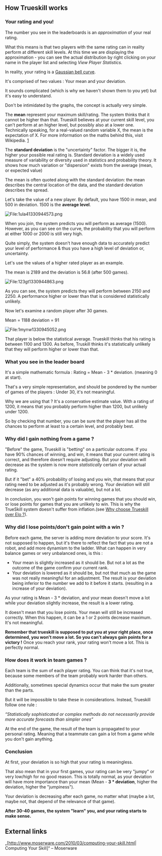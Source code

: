 ## How Trueskill works

### Your rating and you!

The number you see in the leaderboards is an *approximation* of your
real rating.

What this means is that two players with the same rating can in reality
perform at different skill levels. At this time we are displaying the
approximation - you can see the actual distribution by right clicking on
your name in the player list and selecting *View Player Statistics.*

In reality, your rating is a [Gaussian bell
curve](http://en.wikipedia.org/wiki/Normal_distribution).

It's comprised of two values : Your mean and your deviation.

It sounds complicated (which is why we haven't shown them to you yet)
but it's easy to understand.

Don't be intimidated by the graphs, the concept is actually very simple.

The **mean** represent your maximum skill/rating. The system thinks that
it cannot be higher than that. Trueskill believes at your current skill
level, you can't perform at an higher level, but possibly also at a
lower one. Technically speaking, for a real-valued random variable X,
the mean is the expectation of X. For more information on the maths
behind this, visit Wikipedia. [1](http://en.wikipedia.org/wiki/Mean)

The **standard deviation** is the "uncertainty" factor. The bigger it
is, the higher your possible real rating is. Standard deviation is a
widely used measure of variability or diversity used in statistics and
probability theory. It shows how much variation or "dispersion" exists
from the average (mean, or expected value)

The mean is often quoted along with the standard deviation: the mean
describes the central location of the data, and the standard deviation
describes the spread.

Let's take the value of a new player. By default, you have 1500 in mean,
and 500 in deviation. 1500 is the **average level**.

![<File:1ula41330944573.png>](1ula41330944573.png "File:1ula41330944573.png")

When you join, the system predicts you will perform as average (1500).
However, as you can see on the curve, the probability that you will
perform at either 1000 or 2000 is still very high.

Quite simply, the system doesn't have enough data to accurately predict
your level of performance & thus you have a high level of deviation or,
uncertainty.

Let's use the values of a higher rated player as an example.

The mean is 2189 and the deviation is 56.8 (after 500 games).

![<File:123gt1330944863.png>](123gt1330944863.png "File:123gt1330944863.png")

As you can see, the system predicts they will perform between 2150 and
2250. A performance higher or lower than that is considered
statistically unlikely.

Now let's examine a random player after 30 games.

Mean = 1188 deviation = 91

![<File:1mynw1330945052.png>](1mynw1330945052.png "File:1mynw1330945052.png")

That player is below the statistical average. Trueskill thinks that his
rating is between 1100 and 1300. As before, Truskill thinks it's
statistically unlikely that they will perform higher or lower than that.

### What you see in the leader board

It's a simple mathematic formula : Rating = Mean - 3 \* deviation.
(meaning 0 at start).

That's a very simple representation, and should be pondered by the
number of games of the players : Under 30, it's not meaningful.

Why we are using that ? It's a conservative estimate value. With a
rating of 1200, it means that you probably perform higher than 1200, but
unlikely under 1200.

So by checking that number, you can be sure that the player has all the
chances to perform at least to a certain level, and probably best.

### Why did I gain nothing from a game ?

"Before" the game, Trueskill is "betting" on a particular outcome. If
you have 90% chances of winning, and win, it means that your current
rating is correct, and therefore doesn't require adjusting. But your
deviation will decrease as the system is now more *statistically*
certain of your actual rating.

But if it "bet" a 40% probability of losing and you win, that means that
your rating need to be adjusted as it's probably wrong. Your deviation
will still decrease (as any additional data is valuable), but not a lot.

In conclusion, you won't gain points for winning games that you should
win, or lose points for games that you are unlikely to win. This is why
the TrueSkill system doesn't suffer from inflation.(see [Why choose
Trueskill over Elo ?](Why_choose_Trueskill_over_Elo_? "wikilink")).

### Why did I lose points/don't gain point with a win ?

Before each game, the server is adding more deviation to your score.
It's not supposed to happen, but it's there to reflect the fact that you
are not a robot, and add more dynamism to the ladder. What can happen in
very balance games or very unbalanced ones, is this :

-   Your mean is slightly increased as it should be. But not a lot as
    the outcome of the game confirm your current rank.
-   Your deviation is lowered as it should be, but not that much as the
    game was not really meaningful for an adjustment. The result is your
    deviation being inferior to the number we add to it before it
    starts. (resulting in a increase of your deviation).

As your rating is Mean - 3 \* deviation, and your mean doesn't move a
lot while your deviation slightly increase, the result is a lower
rating.

It doesn't mean that you lose points. Your mean will still be increased
correctly. When this happen, it can be a 1 or 2 points decrease maximum.
It's not meaningful.

**Remember that trueskill is supposed to put you at your right place,
once determined, you won't move a lot. So you can't always gain points
for a victory !** Once you reach your rank, your rating won't move a
lot. This is perfectly normal.

### How does it work in team games ?

Each team is the sum of each player rating. You can think that it's not
true, because some members of the team probably work harder than others.

Additionally, sometimes special dynamics occur that make the sum greater
than the parts.

But it will be impossible to take these in considerations. Instead,
Trueskill follow one rule :

*“Statistically sophisticated or complex methods do not necessarily
provide more accurate forecasts than simpler ones”*

At the end of the game, the result of the team is propagated to your
personal rating. Meaning that a teammate can gain a lot from a game
while you don't gain anything.

### Conclusion

At first, your deviation is so high that your rating is meaningless.

That also mean that in your first games, your rating can be very "jumpy"
or very low/high for no good reason. This is totally normal, as your
deviation will have more importance than your mean (Mean - **3 \*
deviation**, higher the deviation, higher the "jumpiness").

Your deviation is decreasing after each game, no matter what (maybe a
lot, maybe not, that depend of the relevance of that game).

**After 30-40 games, the system "learn" you, and your rating starts to
make sense.**

## External links

„\[<http://www.moserware.com/2010/03/computing-your-skill.html>\|
Computing Your Skill\]“ – Moserware